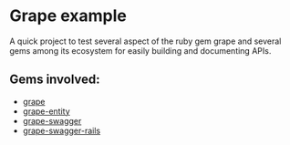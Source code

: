 # Grape example

A quick project to test several aspect of the ruby gem grape and several gems among its ecosystem for easily building and documenting APIs.

## Gems involved:

* [grape](https://github.com/ruby-grape/grape)
* [grape-entity](https://github.com/ruby-grape/grape-entity)
* [grape-swagger](https://github.com/ruby-grape/grape-swagger)
* [grape-swagger-rails](https://github.com/ruby-grape/grape-swagger-rails)
